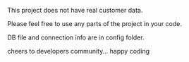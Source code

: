 This project does not have real customer data.

Please feel free to use any parts of the project in your code.

DB file and connection info are in config folder.

cheers to developers community... happy coding
